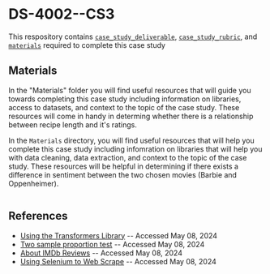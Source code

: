 # DS-4002--CS3

This respository contains [`case_study_deliverable`](case_study_deliverable.pdf), [`case_study_rubric`](case_study_rubric.pdf), and [`materials`](Materials) required to complete this case study

## Materials
In the "Materials" folder you will find useful resources that will guide you towards completing this case study including information on libraries, access to datasets, and context to the topic of the case study. These resources will come in handy in determing whether there is a relationship between recipe length and it's ratings.

In the `Materials` directory, you will find useful resources that will help you complete this case study including infomration on libraries that will help you with data cleaning, data extraction, and context to the topic of the case study. These resources will be helpful in determining if there exists a difference in sentiment between the two chosen movies (Barbie and Oppenheimer).

```
```

## References
- [Using the Transformers Library](https://huggingface.co/docs/transformers/index) -- Accessed May 08, 2024
- [Two sample proportion test](https://online.stat.psu.edu/stat800/lesson/5/5.5) -- Accessed May 08, 2024
- [About IMDb Reviews](https://help.imdb.com/article/contribution/contribution-information/how-are-user-reviews-displayed-on-imdb/G3AZQK7NTWFASP7A#) -- Accessed May 08, 2024
- [Using Selenium to Web Scrape](https://scrapfly.io/blog/web-scraping-with-selenium-and-python/) -- Accessed May 08, 2024
